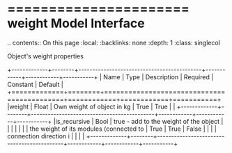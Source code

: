 

======================
weight Model Interface
======================

.. contents:: On this page
    :local:
    :backlinks: none
    :depth: 1
    :class: singlecol

Object's weight properties

+-------------+--------+--------------------------------------------+------------+------------+-----------+
| Name        | Type   | Description                                | Required   | Constant   | Default   |
+=============+========+============================================+============+============+===========+
|weight       | Float  | Own weight of object in kg                 |  True      |   True     |           |
+-------------+--------+--------------------------------------------+------------+------------+-----------+
|is_recursive | Bool   | true - add to the weight of the object     |            |            |           |
|             |        | the weight of its modules (connected to    |  True      |   True     |  False    |
|             |        | connection direction i                     |            |            |           |
+-------------+--------+--------------------------------------------+------------+------------+-----------+